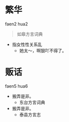 # 繁华
faen2 hua2
> 如皋方言词典
- 指女性性关系乱
  - 她太～，啊狠吖不得了。

# 贩话
faen5 hua6
+ 搬弄是非。
  * 东台方言词典
+ 搬弄是非。
  * 泰县方言志
